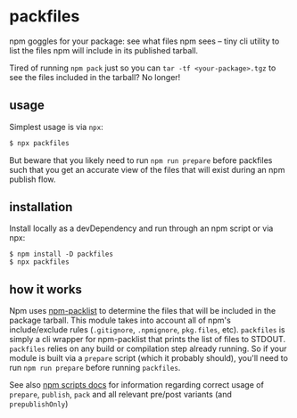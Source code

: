 # packfiles

npm goggles for your package: see what files npm sees &ndash; tiny cli utility to list the files npm will include in its published tarball.

Tired of running `npm pack` just so you can `tar -tf <your-package>.tgz` to see the files included in the tarball? No longer!

## usage

Simplest usage is via `npx`:

```bash
$ npx packfiles
````

But beware that you likely need to run `npm run prepare` before packfiles such that you get an accurate view of the files that will exist during an npm publish flow.

## installation

Install locally as a devDependency and run through an npm script or via npx:

```
$ npm install -D packfiles
$ npx packfiles
```

## how it works

Npm uses [npm-packlist](https://github.com/npm/npm-packlist) to determine the files that will be included in the package tarball.
This module takes into account all of npm's include/exclude rules (`.gitignore`, `.npmignore`, `pkg.files`, etc).
`packfiles` is simply a cli wrapper for npm-packlist that prints the list of files to STDOUT.
`packfiles` relies on any build or compilation step already running.
So if your module is built via a `prepare` script (which it probably should), you'll need to run `npm run prepare` before running `packfiles`.

See also [npm scripts docs](https://docs.npmjs.com/misc/scripts) for information regarding correct usage of  `prepare`, `publish`, `pack` and all relevant pre/post variants (and `prepublishOnly`)
